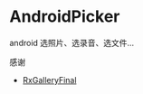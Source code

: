 # AndroidPicker
android 选照片、选录音、选文件...


感谢
* [RxGalleryFinal](https://github.com/FinalTeam/RxGalleryFinal)
